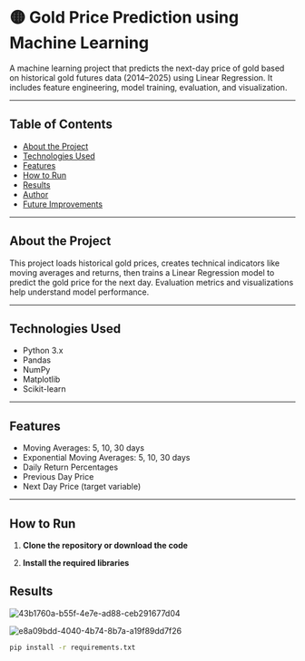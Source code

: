 # 🟡 Gold Price Prediction using Machine Learning

A machine learning project that predicts the next-day price of gold based on historical gold futures data (2014–2025) using Linear Regression. It includes feature engineering, model training, evaluation, and visualization.

---

## Table of Contents
- [About the Project](#-about-the-project)
- [Technologies Used](#-technologies-used)
- [Features](#-features)
- [How to Run](#-how-to-run)
- [Results](#-results)
- [Author](#-author)
- [Future Improvements](#-future-improvements)

---

## About the Project

This project loads historical gold prices, creates technical indicators like moving averages and returns, then trains a Linear Regression model to predict the gold price for the next day. Evaluation metrics and visualizations help understand model performance.

---

## Technologies Used

- Python 3.x
- Pandas
- NumPy
- Matplotlib
- Scikit-learn

---

## Features

- Moving Averages: 5, 10, 30 days
- Exponential Moving Averages: 5, 10, 30 days
- Daily Return Percentages
- Previous Day Price
- Next Day Price (target variable)

---

## How to Run

1. **Clone the repository or download the code**

2. **Install the required libraries**

## Results 
![43b1760a-b55f-4e7e-ad88-ceb291677d04](https://github.com/user-attachments/assets/3f1c1027-2f80-4810-a5e1-aed30a2485d4)

![e8a09bdd-4040-4b74-8b7a-a19f89dd7f26](https://github.com/user-attachments/assets/74d9d440-96c5-4910-a331-6dcf00e91cf3)
```bash
pip install -r requirements.txt  

